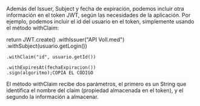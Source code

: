 Además del Issuer, Subject y fecha de expiración, podemos incluir otra información en el token JWT, según las necesidades de la aplicación. Por ejemplo, podemos incluir el id del usuario en el token, simplemente usando el método withClaim:

return JWT.create()
    .withIssuer("API Voll.med")
    .withSubject(usuario.getLogin())

    .withClaim("id", usuario.getId())

    .withExpiresAt(fechaExpiracion())
    .sign(algoritmo);COPIA EL CÓDIGO
El método withClaim recibe dos parámetros, el primero es un String que identifica el nombre del claim (propiedad almacenada en el token), y el segundo la información a almacenar.

